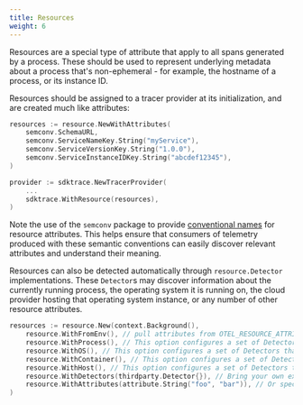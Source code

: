 ```yaml
---
title: Resources
weight: 6
---
```


Resources are a special type of attribute that apply to all spans generated by a
process. These should be used to represent underlying metadata about a process
that's non-ephemeral - for example, the hostname of a process, or its instance
ID.

Resources should be assigned to a tracer provider at its initialization, and are
created much like attributes:

```go
resources := resource.NewWithAttributes(
    semconv.SchemaURL,
    semconv.ServiceNameKey.String("myService"),
    semconv.ServiceVersionKey.String("1.0.0"),
    semconv.ServiceInstanceIDKey.String("abcdef12345"),
)

provider := sdktrace.NewTracerProvider(
    ...
    sdktrace.WithResource(resources),
)
```

Note the use of the `semconv` package to provide
[conventional names](/docs/concepts/semantic-conventions/) for resource
attributes. This helps ensure that consumers of telemetry produced with these
semantic conventions can easily discover relevant attributes and understand
their meaning.

Resources can also be detected automatically through `resource.Detector`
implementations. These `Detector`s may discover information about the currently
running process, the operating system it is running on, the cloud provider
hosting that operating system instance, or any number of other resource
attributes.

```go
resources := resource.New(context.Background(),
    resource.WithFromEnv(), // pull attributes from OTEL_RESOURCE_ATTRIBUTES and OTEL_SERVICE_NAME environment variables
    resource.WithProcess(), // This option configures a set of Detectors that discover process information
    resource.WithOS(), // This option configures a set of Detectors that discover OS information
    resource.WithContainer(), // This option configures a set of Detectors that discover container information
    resource.WithHost(), // This option configures a set of Detectors that discover host information
    resource.WithDetectors(thirdparty.Detector{}), // Bring your own external Detector implementation
    resource.WithAttributes(attribute.String("foo", "bar")), // Or specify resource attributes directly
)
```
